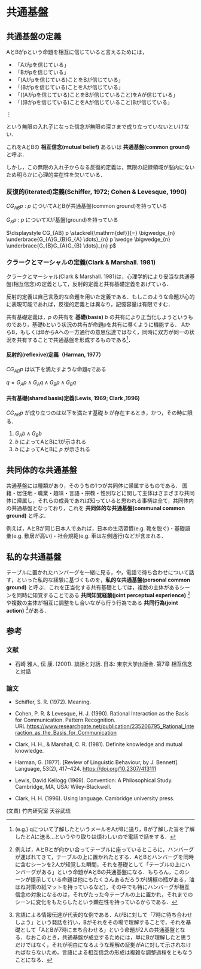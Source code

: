 # 共通基盤

## 共通基盤の定義

AとBがpという命題を相互に信じていると言えるためには，

* 「Aがpを信じている」
* 「Bがpを信じている」
* 「(Aがpを信じている)ことをBが信じている」
* 「(Bがpを信じている)ことをAが信じている」
* 「((Aがpを信じている)ことをBが信じていること)をAが信じている」
* 「((Bがpを信じている)ことをAが信じていること)Bが信じている」

$\vdots$

という無限の入れ子になった信念が無限の深さまで成り立っていないといけない．

これをAとBの **相互信念(mutual belief)** あるいは **共通基盤(common ground)** と呼ぶ．

しかし，この無限の入れ子からなる反復的定義は，無限の記録領域が脳内にないため明らかに心理的実在性を欠いている．

### 反復的(iterated)定義(Schiffer, 1972; Cohen & Levesque, 1990)

$\displaystyle CG_{AB} p$ : $p$ についてAとBが共通基盤(common ground)を持っている

$\displaystyle G_{X} p$ : $p$ についてXが基盤(ground)を持っている

$\displaystyle  CG_{AB} p \stackrel{\mathrm{def}}{=} \bigwedge_{n} \underbrace{G_{A}G_{B}G_{A} \dots}_{n} p \wedge \bigwedge_{n} \underbrace{G_{B}G_{A}G_{B} \dots}_{n} p$

### クラークとマーシャルの定義(Clark & Marshall. 1981)

クラークとマーシャル(Clark & Marshall. 1981)は，心理学的により妥当な共通基盤(相互信念)の定義として，反射的定義と共有基礎定義をあげている．

反射的定義は自己言及的な命題を用いた定義である．もしこのような命題が心的に表現可能であれば，反復的定義とは異なり，記憶容量は有限ですむ．

共有基礎定義は，$p$ の共有を **基礎(basis)** $b$ の共有により正当化しようというものであり，基礎bという状況の共有が命題pを共有に導くように機能する．
AからB，もしくはBからAへの一方通行の意思伝達ではなく，同時に双方が同一の状況を共有することで共通基盤を形成するものである[^basis]．

[^basis]: (e.g.) qについて了解したというメールをAがBに送り，Bが了解した旨を了解したとAに送る…というやり取りは煩わしいので電話で話をする．

#### 反射的(reflexive)定義（Harman, 1977）

$CG_{AB}p$ は以下を満たすような命題$q$である

$q = G_{A}p \wedge G_{A}q \wedge G_{B}p \wedge G_{B}q$

#### 共有基礎(shared basis)定義(Lewis, 1969; Clark ,1996)

$CG_{AB}p$ が成り立つのは以下を満たす基礎 $b$ が存在するとき，かつ，その時に限る．

1. $G_{A}b \wedge G_{B}b$
2. $b$ によってAとBに1が示される
3. $b$ によってAとBに $p$ が示される

## 共同体的な共通基盤

共通基盤には種類があり，そのうちの1つが共同体に帰属するものである．
国籍・居住地・職業・趣味・言語・宗教・性別などに関して主体はさまざまな共同体に帰属し，それらの成員であれば知っていると思われる事柄は全て，共同体内の共通基盤となっており，これを **共同体的な共通基盤(communal common ground)** と呼ぶ．

例えば，AとBが同じ日本人であれば，日本の生活習慣(e.g. 靴を脱ぐ)・基礎語彙(e.g. 敷居が高い)・社会規範(e.g. 車は左側通行)などが含まれる．

## 私的な共通基盤

テーブルに置かれたハンバーグを一緒に見る，や，電話で待ち合わせについて話す，といった私的な経験に基づくものを，**私的な共通基盤(personal common ground)** と呼ぶ．これを正当化する共有基礎としては，複数の主体があるシーンを同時に知覚することである **共同知覚経験(joint perceptual experience)** [^joint1]や複数の主体が相互に調整をし合いながら行う行為である **共同行為(joint action)** [^joint2]がある．

[^joint1]: 例えば，AとBとが向かい合ってテーブルに座っているところに，ハンバーグが運ばれてきて，テーブルの上に置かれたとする．AとBとハンバーグを同時に含むシーンを2人が知覚した瞬間，それを基礎として「テーブルの上にハンバーグがある」という命題がAとBの共通基盤になる．もちろん，このシーンが提示している命題は他にもたくさんあるだろうが(胡椒の瓶がある，油はね対策の紙マットを持っているなど)，その中でも特にハンバーグが相互信念の対象になるのは，それがたった今テーブルの上に置かれ，それまでのシーンに変化をもたらしたという顕在性を持っているからである．

[^joint2]: 言語による情報伝達が代表的な例である．AがBに対して「7時に待ち合わせしよう」という発話を行い，Bがそれをその場で理解することで，それを基礎として「AとBが7時にまち合わせる」という命題が2人の共通基盤となる．なおこのとき，共通基盤が成立するためには，単にBが理解したと思うだけではなく，それが明白になるような理解の証拠がAに対して示されなければならないため，言語による相互信念の形成は複雑な調整過程をともなうことになる．

## 参考

### 文献

* 石崎 雅人, 伝 康. (2001). 談話と対話. 日本: 東京大学出版会. 第7章 相互信念と対話

### 論文

<!-- * Schiffer, 1972 -->
* Schiffer, S. R. (1972). Meaning.
<!-- * Cohen & Levesque, 1990c -->
* Cohen, P. R. & Levesque, H. J. (1990). Rational Interaction as the Basis for Communication. Pattern Recognition. URL:https://www.researchgate.net/publication/235206795_Rational_Interaction_as_the_Basis_for_Communication
<!-- * Clark & Marshall. 1981 -->
* Clark, H. H., & Marshall, C. R. (1981). Definite knowledge and mutual knowledge.
<!-- * Harman, 1977 -->
* Harman, G. (1977). [Review of Linguistic Behaviour, by J. Bennett]. Language, 53(2), 417–424. https://doi.org/10.2307/413111
<!-- * Lewis, 1969 -->
* Lewis, David Kellogg (1969). Convention: A Philosophical Study. Cambridge, MA, USA: Wiley-Blackwell.
<!-- * Clark ,1996 -->
* Clark, H. H. (1996). Using language. Cambridge university press.

(文責) 竹内研究室 天谷武琉
